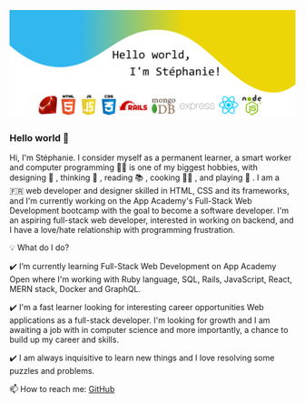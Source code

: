 <!--
**Pixelus/Pixelus** is a ✨ _special_ ✨ repository because its `README.md` (this file) appears on your GitHub profile.
-->
![](https://github.com/Pixelus/Pixelus/blob/master/header.png)




### Hello world 👋

Hi, I'm Stéphanie. I consider myself as a permanent learner, a smart worker and computer programming 👩‍💻 is one of my biggest hobbies, with designing 🎨 , thinking 🤔 , reading 📚 , cooking 👩‍🍳  , and playing 🏸 . I am a 🇫🇷 web developer and designer skilled in HTML, CSS and its frameworks, and I'm currently working on the App Academy's Full-Stack Web Development bootcamp with the goal to become a software developer.
I'm an aspiring full-stack web developer, interested in working on backend, and I have a love/hate relationship with programming frustration.

💡 What do I do?

  ✔️ I’m currently learning Full-Stack Web Development on App Academy Open where I'm working with Ruby language, SQL, Rails, JavaScript, React, MERN stack, Docker and GraphQL.
  
  ✔️ I'm a fast learner looking for interesting career opportunities Web applications as a full-stack developer. I'm looking for growth and I am awaiting a job with in computer science and more importantly, a chance to build up my career and skills.
  
  ✔️ I am always inquisitive to learn new things and I love resolving some puzzles and problems.


📫  How to reach me: [GitHub](https://github.com/Pixelus)


